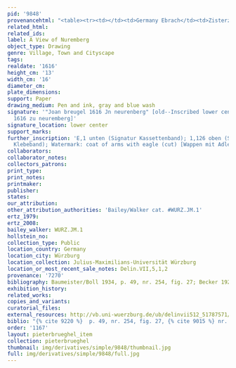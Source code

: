 ```yaml
---
pid: '9848'
provenancehtml: "<table><tr><td></td><td>Germany Ebrach</td><td>Zisterzienserabtei</td></tr></table>"
related_html:
related_ids:
label: A View of Nuremberg
object_type: Drawing
genre: Village, Town and Cityscape
tags:
realdate: '1616'
height_cm: '13'
width_cm: '16'
diameter_cm:
plate_dimensions:
support: Paper
drawing_medium: Pen and ink, gray and blue wash
signature: '"Joan breugel 1616 Jn neurenberg" [old--Inscribed lower center: Jan breugel
  1616 zu neuremberg]'
signature_location: lower center
support_marks:
further_inscription: 'E,1 unten (Signatur Kassettenband); 1,126 oben (Signatur Ebracher
  Klebeband); Watermark: coat of arms with eagle (cut) [Wappen mit Adler (beschnitten)]'
collaborators:
collaborator_notes:
collectors_patrons:
print_type:
print_notes:
printmaker:
publisher:
states:
our_attribution:
other_attribution_authorities: 'Bailey/Walker cat. #WURZ.JM.1'
ertz_1979:
ertz_2008:
bailey_walker: WURZ.JM.1
hollstein_no:
collection_type: Public
location_country: Germany
location_city: Würzburg
location_collection: Julius-Maximilians-Universität Würzburg
location_or_most_recent_sale_notes: Delin.VII,5,1,2
provenance: '7270'
bibliography: Baumeister/Boll 1934, p. 49, nr. 254, fig. 27; Becker 1922, nr. 9
exhibition_history:
related_works:
copies_and_variants:
curatorial_files:
external_resources: http://vb.uni-wuerzburg.de/ub/delinvii512_51787571/ueber.html
biblio: "{% cite 9220 %}  p. 49, nr. 254, fig. 27, {% cite 9015 %} nr. 9"
order: '1167'
layout: pieterbrueghel_item
collection: pieterbrueghel
thumbnail: img/derivatives/simple/9848/thumbnail.jpg
full: img/derivatives/simple/9848/full.jpg
---
```

